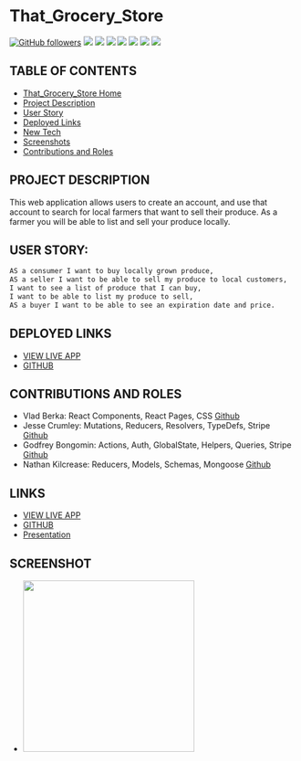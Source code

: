 # That_Grocery_Store

[![GitHub followers](https://img.shields.io/github/followers/Nmenotti20?label=Follow&style=social)](https://github.com/crumwj22/busy-parents.git)
<img src="https://img.shields.io/badge/html5%20-%23E34F26.svg?&style=for-the-badge&logo=html5&logoColor=white"/>
<img src="https://img.shields.io/badge/css3%20-%231572B6.svg?&style=for-the-badge&logo=css3&logoColor=white"/>
<img src="https://img.shields.io/badge/bootstrap%20-%23563D7C.svg?&style=for-the-badge&logo=bootstrap&logoColor=white"/> <img src="https://img.shields.io/badge/javascript%20-%23323330.svg?&style=for-the-badge&logo=javascript&logoColor=%23F7DF1E"/> <img src="https://img.shields.io/badge/node.js%20-%2343853D.svg?&style=for-the-badge&logo=node.js&logoColor=white"/> <img src="https://img.shields.io/badge/mysql-%2300f.svg?&style=for-the-badge&logo=mysql&logoColor=white"/> <img src="https://img.shields.io/badge/heroku%20-%23430098.svg?&style=for-the-badge&logo=heroku&logoColor=white"/>

## TABLE OF CONTENTS

- [That_Grocery_Store Home](#that-grocery-store)
- [Project Description](#project-description)
- [User Story](#user-story)
- [Deployed Links](#deployed-links)
- [New Tech](#new-tech)
- [Screenshots](#screenshots)
- [Contributions and Roles](#contributions-and-roles)

## PROJECT DESCRIPTION

This web application allows users to create an account, and use that account to search for local farmers that want to sell their produce. As a farmer you will be able to list and sell your produce locally.

## USER STORY:

```md
AS a consumer I want to buy locally grown produce,
AS a seller I want to be able to sell my produce to local customers,
I want to see a list of produce that I can buy,
I want to be able to list my produce to sell,
AS a buyer I want to be able to see an expiration date and price.
```

## DEPLOYED LINKS

- [VIEW LIVE APP]()
- [GITHUB](https://github.com/bongomin256/That_Grocery_Store)

## CONTRIBUTIONS AND ROLES

- Vlad Berka: React Components, React Pages, CSS [Github](https://github.com/vlad-berka)
- Jesse Crumley: Mutations, Reducers, Resolvers, TypeDefs, Stripe [Github](https://github.com/crumwj22)
- Godfrey Bongomin: Actions, Auth, GlobalState, Helpers, Queries, Stripe [Github](https://github.com/bongomin256)
- Nathan Kilcrease: Reducers, Models, Schemas, Mongoose [Github](https://github.com/batemanz)

## LINKS

- [VIEW LIVE APP]()
- [GITHUB](https://github.com/bongomin256/That_Grocery_Store)
- [Presentation]()

## SCREENSHOT

- <img src=".png" width="300px">
